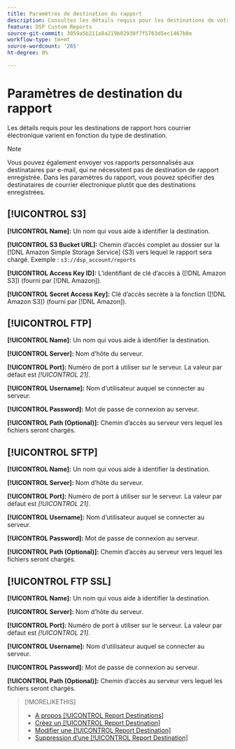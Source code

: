 ```yaml
---
title: Paramètres de destination du rapport
description: Consultez les détails requis pour les destinations de votre rapport, par type de destination.
feature: DSP Custom Reports
source-git-commit: 3059a5b211a8a219b02930f7f5763d5ec1467b8e
workflow-type: tm+mt
source-wordcount: '265'
ht-degree: 0%

---
```


# Paramètres de destination du rapport

Les détails requis pour les destinations de rapport hors courrier électronique varient en fonction du type de destination.

>[!NOTE]
>
> Vous pouvez également envoyer vos rapports personnalisés aux destinataires par e-mail, qui ne nécessitent pas de destination de rapport enregistrée. Dans les paramètres du rapport, vous pouvez spécifier des destinataires de courrier électronique plutôt que des destinations enregistrées.

## [!UICONTROL S3]

**[!UICONTROL Name]:** Un nom qui vous aide à identifier la destination.

**[!UICONTROL S3 Bucket URL]:** Chemin d’accès complet au dossier sur la [!DNL Amazon Simple Storage Service] (S3) vers lequel le rapport sera chargé. Exemple : `s3://dsp_account/reports`

**[!UICONTROL Access Key ID]:** L’identifiant de clé d’accès à ([!DNL Amazon S3]) (fourni par [!DNL Amazon]).

**[!UICONTROL Secret Access Key]:** Clé d’accès secrète à la fonction ([!DNL Amazon S3]) (fourni par [!DNL Amazon]).

## [!UICONTROL FTP]

**[!UICONTROL Name]:** Un nom qui vous aide à identifier la destination.

**[!UICONTROL Server]:** Nom d’hôte du serveur.

**[!UICONTROL Port]:** Numéro de port à utiliser sur le serveur. La valeur par défaut est *[!UICONTROL 21]*.

**[!UICONTROL Username]:** Nom d’utilisateur auquel se connecter au serveur.

**[!UICONTROL Password]:** Mot de passe de connexion au serveur.

**[!UICONTROL Path (Optional)]:** Chemin d’accès au serveur vers lequel les fichiers seront chargés.

## [!UICONTROL SFTP]

**[!UICONTROL Name]:** Un nom qui vous aide à identifier la destination.

**[!UICONTROL Server]:** Nom d’hôte du serveur.

**[!UICONTROL Port]:** Numéro de port à utiliser sur le serveur. La valeur par défaut est *[!UICONTROL 21]*.

**[!UICONTROL Username]:** Nom d’utilisateur auquel se connecter au serveur.

**[!UICONTROL Password]:** Mot de passe de connexion au serveur.

**[!UICONTROL Path (Optional)]:** Chemin d’accès au serveur vers lequel les fichiers seront chargés.

## [!UICONTROL FTP SSL]

**[!UICONTROL Name]:** Un nom qui vous aide à identifier la destination.

**[!UICONTROL Server]:** Nom d’hôte du serveur.

**[!UICONTROL Port]:** Numéro de port à utiliser sur le serveur. La valeur par défaut est *[!UICONTROL 21]*.

**[!UICONTROL Username]:** Nom d’utilisateur auquel se connecter au serveur.

**[!UICONTROL Password]:** Mot de passe de connexion au serveur.

**[!UICONTROL Path (Optional)]:** Chemin d’accès au serveur vers lequel les fichiers seront chargés.

>[!MORELIKETHIS]
>
>* [A propos [!UICONTROL Report Destinations]](/help/dsp/reports/report-destinations/report-destination-about.md)
>* [Créez un [!UICONTROL Report Destination]](/help/dsp/reports/report-destinations/report-destination-create.md)
>* [Modifier une [!UICONTROL Report Destination]](/help/dsp/reports/report-destinations/report-destination-edit.md)
>* [Suppression d’une [!UICONTROL Report Destination]](/help/dsp/reports/report-destinations/report-destination-delete.md)

